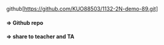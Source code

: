 github[https://github.com/KUO88503/1132-2N-demo-89.git]

#### => Github repo

#### => share to teacher and TA

